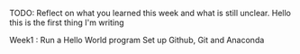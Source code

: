 TODO: Reflect on what you learned this week and what is still unclear.
Hello this is the first thing I'm writing

Week1 : Run a Hello World program
Set up Github, Git and Anaconda
